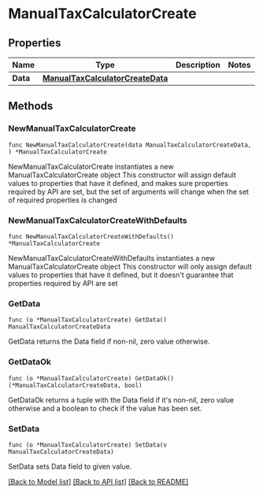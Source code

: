 # ManualTaxCalculatorCreate

## Properties

Name | Type | Description | Notes
------------ | ------------- | ------------- | -------------
**Data** | [**ManualTaxCalculatorCreateData**](ManualTaxCalculatorCreateData.md) |  | 

## Methods

### NewManualTaxCalculatorCreate

`func NewManualTaxCalculatorCreate(data ManualTaxCalculatorCreateData, ) *ManualTaxCalculatorCreate`

NewManualTaxCalculatorCreate instantiates a new ManualTaxCalculatorCreate object
This constructor will assign default values to properties that have it defined,
and makes sure properties required by API are set, but the set of arguments
will change when the set of required properties is changed

### NewManualTaxCalculatorCreateWithDefaults

`func NewManualTaxCalculatorCreateWithDefaults() *ManualTaxCalculatorCreate`

NewManualTaxCalculatorCreateWithDefaults instantiates a new ManualTaxCalculatorCreate object
This constructor will only assign default values to properties that have it defined,
but it doesn't guarantee that properties required by API are set

### GetData

`func (o *ManualTaxCalculatorCreate) GetData() ManualTaxCalculatorCreateData`

GetData returns the Data field if non-nil, zero value otherwise.

### GetDataOk

`func (o *ManualTaxCalculatorCreate) GetDataOk() (*ManualTaxCalculatorCreateData, bool)`

GetDataOk returns a tuple with the Data field if it's non-nil, zero value otherwise
and a boolean to check if the value has been set.

### SetData

`func (o *ManualTaxCalculatorCreate) SetData(v ManualTaxCalculatorCreateData)`

SetData sets Data field to given value.



[[Back to Model list]](../README.md#documentation-for-models) [[Back to API list]](../README.md#documentation-for-api-endpoints) [[Back to README]](../README.md)


